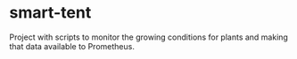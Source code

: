 # smart-tent
Project with scripts to monitor the growing conditions for plants and making that data available to Prometheus.
